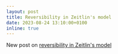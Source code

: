 ```yaml
---
layout: post
title: Reversibility in Zeitlin's model
date: 2023-08-24 13:10:00+0100
inline: true
---
```


New post on [reversibility in Zeitlin's model](/blog/2023/zeitlin-reversibility/)

